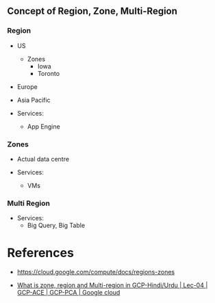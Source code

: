 ## Concept of Region, Zone, Multi-Region



### Region
- US
    - Zones
        - Iowa
        - Toronto
- Europe
- Asia Pacific

- Services:
    - App Engine

### Zones

- Actual data centre


- Services:
    - VMs


### Multi Region

- Services:
    - Big Query, Big Table



# References

- https://cloud.google.com/compute/docs/regions-zones

- [What is zone, region and Multi-region in GCP-Hindi/Urdu | Lec-04 | GCP-ACE | GCP-PCA | Google cloud
](https://youtu.be/Vx20xIxhdOg?list=PLBGx66SQNZ8YWRUw6yicKtD4AIpUl_YiJ)